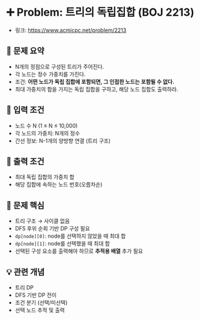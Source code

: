 # ➕ Problem: 트리의 독립집합 (BOJ 2213)

- 링크: https://www.acmicpc.net/problem/2213

## 📌 문제 요약

- N개의 정점으로 구성된 트리가 주어진다.
- 각 노드는 정수 가중치를 가진다.
- 조건: **어떤 노드가 독립 집합에 포함되면, 그 인접한 노드는 포함될 수 없다.**
- 최대 가중치의 합을 가지는 독립 집합을 구하고, 해당 노드 집합도 출력하라.

## 🔢 입력 조건

- 노드 수 N (1 ≤ N ≤ 10,000)
- 각 노드의 가중치: N개의 정수
- 간선 정보: N-1개의 양방향 연결 (트리 구조)

## 🎯 출력 조건

- 최대 독립 집합의 가중치 합
- 해당 집합에 속하는 노드 번호(오름차순)

## 🧠 문제 핵심

- 트리 구조 → 사이클 없음
- DFS 후위 순회 기반 DP 구성 필요
- `dp[node][0]`: node를 선택하지 않았을 때 최대 합
- `dp[node][1]`: node를 선택했을 때 최대 합
- 선택된 구성 요소를 출력해야 하므로 **추적용 배열** 추가 필요

## 💡 관련 개념

- 트리 DP
- DFS 기반 DP 전이
- 조건 분기 (선택/미선택)
- 선택 노드 추적 및 출력
